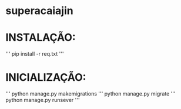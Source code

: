 ﻿# superacaiajin

# INSTALAÇÃO: 
'''
pip install -r req.txt
'''

# INICIALIZAÇÃO:
'''
python manage.py makemigrations
'''
python manage.py migrate
'''
python manage.py runsever
'''
